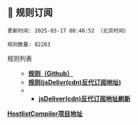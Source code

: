 <h2 id="a">🎯 规则订阅</h2>

```
更新时间: 2025-03-17 08:46:52 （北京时间） 

规则数量: 82283 
``` 
<summary>规则列表</summary>
<ul>
  
- **[规则（Github）](https://raw.githubusercontent.com/EGMfoxl/AD-blocker-adgh/refs/heads/main/rules.txt)**
- **[规则(jsDelivr(cdn)反代订阅地址)](https://cdn.jsdelivr.net/gh/EGMfoxl/AD-blocker-adgh@main/rules.txt)**
- - **[jsDeliver(cdn)反代订阅地址刷新](https://purge.jsdelivr.net/gh/EGMfoxl/AD-blocker-adgh@main/rules.txt)**
</ul>

**[HostlistCompiler项目地址](https://github.com/AdguardTeam/HostlistCompiler)**

